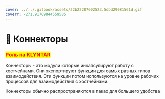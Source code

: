 ```yaml
---
cover: ../../.gitbook/assets/22b22287602523.5dbd29081561d.gif
coverY: -271.91709844559585
---
```


# 🖖 Коннекторы

### <mark style="color:red;">**Роль на KLYNTAR**</mark>

Коннекторы - это модули которые инкапсулируют работу с хостчейнами. Они экспортируют функции для самых разных типов взаимодействия. Эти функции потом используются на уровне рабочих процессов для взаимодействия с хостчейнами.

Коннекторы обычно распространяются в паках для большего удобства
